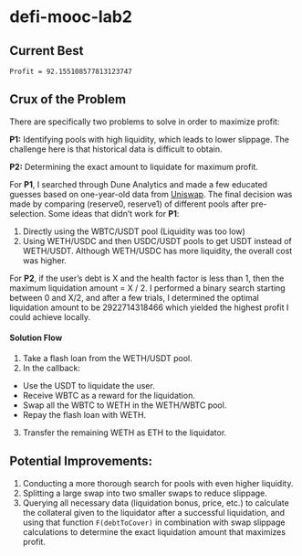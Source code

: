 # defi-mooc-lab2

## Current Best

`Profit = 92.155108577813123747`

## Crux of the Problem

There are specifically two problems to solve in order to maximize profit:

**P1:** Identifying pools with high liquidity, which leads to lower slippage. The challenge here is that historical data is difficult to obtain.

**P2:** Determining the exact amount to liquidate for maximum profit.

For **P1**, I searched through Dune Analytics and made a few educated guesses based on one-year-old data from [Uniswap](https://app.uniswap.org/explore/pools/ethereum/0x0d4a11d5EEaaC28EC3F61d100daF4d40471f1852). The final decision was made by comparing (reserve0, reserve1) of different pools after pre-selection.
Some ideas that didn’t work for **P1**:
1. Directly using the WBTC/USDT pool (Liquidity was too low)
2. Using WETH/USDC and then USDC/USDT pools to get USDT instead of WETH/USDT. Although WETH/USDC has more liquidity, the overall cost was higher.

For **P2**, if the user’s debt is X and the health factor is less than 1, then the maximum liquidation amount = X / 2. I performed a binary search starting between 0 and X/2, and after a few trials, I determined the optimal liquidation amount to be 2922714318466 which yielded the highest profit I could achieve locally.

#### Solution Flow
1. Take a flash loan from the WETH/USDT pool.
2. In the callback:
  * Use the USDT to liquidate the user.
  * Receive WBTC as a reward for the liquidation.
  * Swap all the WBTC to WETH in the WETH/WBTC pool.
  * Repay the flash loan with WETH.
3. Transfer the remaining WETH as ETH to the liquidator.

## Potential Improvements:

1. Conducting a more thorough search for pools with even higher liquidity.
2. Splitting a large swap into two smaller swaps to reduce slippage.
3. Querying all necessary data (liquidation bonus, price, etc.) to calculate the collateral given to the liquidator after a successful liquidation, and using that function `F(debtToCover)` in combination with swap slippage calculations to determine the exact liquidation amount that maximizes profit.
